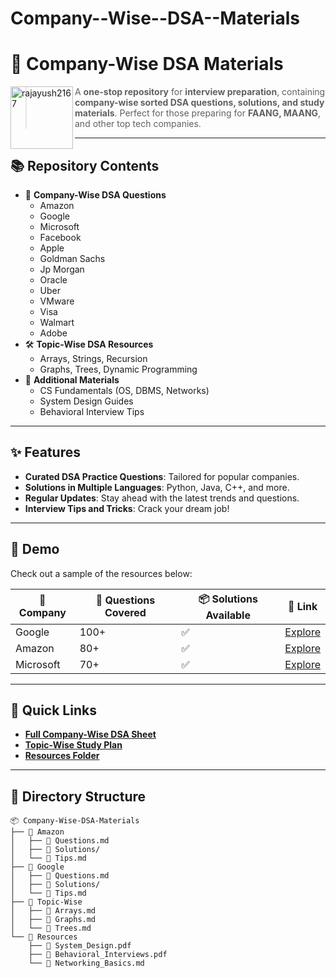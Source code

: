 # Company--Wise--DSA--Materials
# 🚀 Company-Wise DSA Materials 


<p><img align="left" src="[https://user-images.githubusercontent.com/your-banner-image.jpg](https://dtlive.s3.ap-south-1.amazonaws.com/16243/Business-Animated-GIF-Icon-pack-2.gif" width="100" alt="rajayush2167" /></p>

> A **one-stop repository** for **interview preparation**, containing **company-wise sorted DSA questions, solutions, and study materials**. Perfect for those preparing for **FAANG, MAANG**, and other top tech companies.

---

## 📚 Repository Contents

- 🧩 **Company-Wise DSA Questions**
  - Amazon
  - Google
  - Microsoft
  - Facebook
  - Apple
  - Goldman Sachs
  - Jp Morgan
  - Oracle
  - Uber
  - VMware
  - Visa
  - Walmart
  - Adobe
- 🛠️ **Topic-Wise DSA Resources**
  - Arrays, Strings, Recursion
  - Graphs, Trees, Dynamic Programming
- 📖 **Additional Materials**
  - CS Fundamentals (OS, DBMS, Networks)
  - System Design Guides
  - Behavioral Interview Tips

---

## ✨ Features

- **Curated DSA Practice Questions**: Tailored for popular companies.
- **Solutions in Multiple Languages**: Python, Java, C++, and more.
- **Regular Updates**: Stay ahead with the latest trends and questions.
- **Interview Tips and Tricks**: Crack your dream job!

---

## 🌟 Demo

Check out a sample of the resources below:

| 🏢 Company      | 📄 Questions Covered | 📦 Solutions Available | 🔗 Link |
|-----------------|----------------------|-------------------------|---------|
| Google          | 100+                | ✅                     | [Explore](#google) |
| Amazon          | 80+                 | ✅                     | [Explore](#amazon) |
| Microsoft       | 70+                 | ✅                     | [Explore](#microsoft) |


---

## 🔗 Quick Links

- **[Full Company-Wise DSA Sheet](./company-wise-dsa-sheet.md)**
- **[Topic-Wise Study Plan](./topic-wise-study-plan.md)**
- **[Resources Folder](./resources/)**

---

## 📂 Directory Structure

```plaintext
📦 Company-Wise-DSA-Materials
├── 📁 Amazon
│   ├── 📝 Questions.md
│   ├── 🧮 Solutions/
│   └── 📄 Tips.md
├── 📁 Google
│   ├── 📝 Questions.md
│   ├── 🧮 Solutions/
│   └── 📄 Tips.md
├── 📁 Topic-Wise
│   ├── 🧮 Arrays.md
│   ├── 🧮 Graphs.md
│   └── 🧮 Trees.md
└── 📁 Resources
    ├── 📄 System_Design.pdf
    ├── 📄 Behavioral_Interviews.pdf
    └── 📄 Networking_Basics.md
